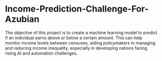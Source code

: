 # Income-Prediction-Challenge-For-Azubian
The objective of this project is to create a machine learning model to predict if an individual earns above or below a certain amount. This can help monitor income levels between censuses, aiding policymakers in managing and reducing income inequality, especially in developing nations facing rising AI and automation challenges.
